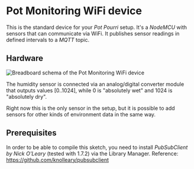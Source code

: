 # Pot Monitoring WiFi device

This is the standard device for your _Pot Pourri_ setup. It's a _NodeMCU_ with sensors that can communicate via WiFi. It publishes sensor readings in defined intervals to a _MQTT_ topic.

## Hardware

![Breadboard schema of the Pot Monitoring WiFi device](./pot-monitoring-wifi_bb.png)

The humidity sensor is connected via an analog/digital converter module that outputs values [0..1024], while 0 is "absolutely wet" and 1024 is "absolutely dry".

Right now this is the only sensor in the setup, but it is possible to add sensors for other kinds of environment data in the same way.

## Prerequisites

In order to be able to compile this sketch, you need to install _PubSubClient by Nick O'Leary_ (tested with 1.7.2) via the Library Manager. Reference: https://github.com/knolleary/pubsubclient

